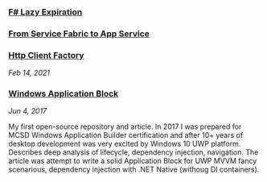 ### [F# Lazy Expiration](./FSharpLazyExpiration/Readme.md)
### [From Service Fabric to App Service](./FromServiceFabricToAppService/Readme.md)
### [Http Client Factory](./AppServiceHttpClientFactory/Readme.md)
*Feb 14, 2021*


### [Windows Application Block](https://github.com/oleksandr-bilyk/WindowsApplicationBlock) 
*Jun 4, 2017*

My first open-source repository and article. In 2017 I was prepared for MCSD Windows Application Builder certification and after 10+ years of desktop development was very excited by Windows 10 UWP platform. Describes deep analysis of lifecycle, dependency injection, navigation. The article was attempt to write a solid Application Block for UWP MVVM fancy scenarious, dependency injection with .NET Native (withoug DI containers). 


